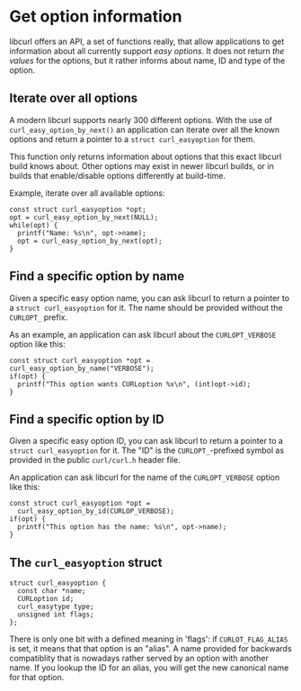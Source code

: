 # Get option information

libcurl offers an API, a set of functions really, that allow applications to
get information about all currently support *easy options*. It does not return
*the values* for the options, but it rather informs about name, ID and type of
the option.

## Iterate over all options

A modern libcurl supports nearly 300 different options. With the use of
`curl_easy_option_by_next()` an application can iterate over all the known
options and return a pointer to a `struct curl_easyoption` for them.

This function only returns information about options that this exact libcurl
build knows about. Other options may exist in newer libcurl builds, or in
builds that enable/disable options differently at build-time.

Example, iterate over all available options:

    const struct curl_easyoption *opt;
    opt = curl_easy_option_by_next(NULL);
    while(opt) {
      printf("Name: %s\n", opt->name);
      opt = curl_easy_option_by_next(opt);
    }

## Find a specific option by name

Given a specific easy option name, you can ask libcurl to return a pointer to
a `struct curl_easyoption` for it. The name should be provided without the
`CURLOPT_` prefix.

As an example, an application can ask libcurl about the `CURLOPT_VERBOSE`
option like this:

    const struct curl_easyoption *opt = curl_easy_option_by_name("VERBOSE");
    if(opt) {
      printf("This option wants CURLoption %x\n", (int)opt->id);
    }

## Find a specific option by ID

Given a specific easy option ID, you can ask libcurl to return a pointer to a
`struct curl_easyoption` for it. The "ID" is the `CURLOPT_`-prefixed symbol as
provided in the public `curl/curl.h` header file.

An application can ask libcurl for the name of the `CURLOPT_VERBOSE` option
like this:

    const struct curl_easyoption *opt =
      curl_easy_option_by_id(CURLOP_VERBOSE);
    if(opt) {
      printf("This option has the name: %s\n", opt->name);
    }

## The `curl_easyoption` struct

    struct curl_easyoption {
      const char *name;
      CURLoption id;
      curl_easytype type;
      unsigned int flags;
    };

There is only one bit with a defined meaning in 'flags': if
`CURLOT_FLAG_ALIAS` is set, it means that that option is an "alias". A name
provided for backwards compatiblity that is nowadays rather served by an
option with another name. If you lookup the ID for an alias, you will get the
new canonical name for that option.
